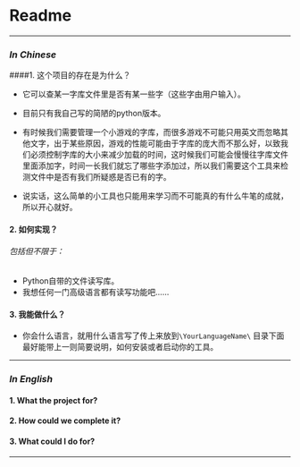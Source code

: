# Readme

* * *

### *In Chinese*
####1. 这个项目的存在是为什么？
- 它可以查某一字库文件里是否有某一些字（这些字由用户输入）。

- 目前只有我自己写的简陋的python版本。

- 有时候我们需要管理一个小游戏的字库，而很多游戏不可能只用英文而忽略其他文字，出于某些原因，游戏的性能可能由于字库的庞大而不那么好，以致我们必须控制字库的大小来减少加载的时间，这时候我们可能会慢慢往字库文件里面添加字，时间一长我们就忘了哪些字添加过，所以我们需要这个工具来检测文件中是否有我们所疑惑是否已有的字。
- 说实话，这么简单的小工具也只能用来学习而不可能真的有什么牛笔的成就，所以开心就好。

#### 2. 如何实现？
###### 包括但不限于：
- Python自带的文件读写库。
- 我想任何一门高级语言都有读写功能吧……

#### 3. 我能做什么？
- 你会什么语言，就用什么语言写了传上来放到`\YourLanguageName\`  目录下面最好能带上一则简要说明，如何安装或者启动你的工具。

* * *

### *In English*
#### 1. What the project for?

#### 2. How could we complete it?

#### 3. What could I do for?

* * *
